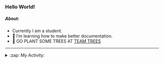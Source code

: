 ### Hello World!

##### About:
- Currently I am a student.
- 🌱 I’m learning how to make better documentation.
- 🌱 GO PLANT SOME TREES AT [TEAM TREES](https://teamtrees.org/)

---
<details>
  <summary>:zap: My Activity:</summary>
  
<!--START_SECTION:waka-->
![Code Time](http://img.shields.io/badge/Code%20Time-1%2C152%20hrs%2043%20mins-blue)

**I'm a Night 🦉** 

```text
🌞 Morning                1441 commits        ██░░░░░░░░░░░░░░░░░░░░░░░   09.22 % 
🌆 Daytime                5519 commits        █████████░░░░░░░░░░░░░░░░   35.29 % 
🌃 Evening                4530 commits        ███████░░░░░░░░░░░░░░░░░░   28.97 % 
🌙 Night                  4147 commits        ███████░░░░░░░░░░░░░░░░░░   26.52 % 
```
📅 **I'm Most Productive on Wednesday** 

```text
Monday                   2342 commits        ████░░░░░░░░░░░░░░░░░░░░░   14.98 % 
Tuesday                  2043 commits        ███░░░░░░░░░░░░░░░░░░░░░░   13.07 % 
Wednesday                3603 commits        ██████░░░░░░░░░░░░░░░░░░░   23.04 % 
Thursday                 1958 commits        ███░░░░░░░░░░░░░░░░░░░░░░   12.52 % 
Friday                   1545 commits        ██░░░░░░░░░░░░░░░░░░░░░░░   09.88 % 
Saturday                 1391 commits        ██░░░░░░░░░░░░░░░░░░░░░░░   08.90 % 
Sunday                   2755 commits        ████░░░░░░░░░░░░░░░░░░░░░   17.62 % 
```


📊 **This Week I Spent My Time On** 

```text
🔥 Editors: 
VS Code                  3 hrs 5 mins        █████████████████████████   100.00 % 

🐱‍💻 Projects: 
giveth-dapps-v2          3 hrs 1 min         ████████████████████████░   97.40 % 
praise                   4 mins              █░░░░░░░░░░░░░░░░░░░░░░░░   02.60 % 
```


 Last Updated on 17/07/2023 21:10:53 UTC
<!--END_SECTION:waka-->
</details>
